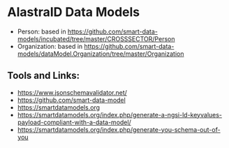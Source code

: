 # AlastraID Data Models

* Person: based in https://github.com/smart-data-models/incubated/tree/master/CROSSSECTOR/Person
* Organization: based in https://github.com/smart-data-models/dataModel.Organization/tree/master/Organization

## Tools and Links:

* https://www.jsonschemavalidator.net/
* https://github.com/smart-data-model
* https://smartdatamodels.org
* https://smartdatamodels.org/index.php/generate-a-ngsi-ld-keyvalues-payload-compliant-with-a-data-model/
* https://smartdatamodels.org/index.php/generate-you-schema-out-of-you